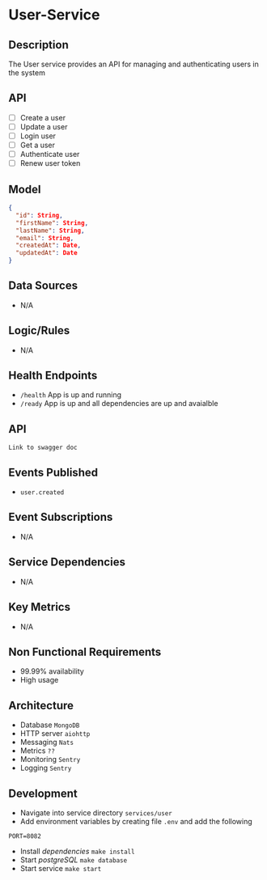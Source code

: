 # User-Service

## Description

The User service provides an API for managing and authenticating users in the system

## API

- [ ] Create a user
- [ ] Update a user
- [ ] Login user
- [ ] Get a user
- [ ] Authenticate user
- [ ] Renew user token

## Model

```json
{
  "id": String,
  "firstName": String,
  "lastName": String,
  "email": String,
  "createdAt": Date,
  "updatedAt": Date
}
```

## Data Sources

- N/A

## Logic/Rules

- N/A

## Health Endpoints

- `/health` App is up and running
- `/ready` App is up and all dependencies are up and avaialble

## API

`Link to swagger doc`

## Events Published

- `user.created`

## Event Subscriptions

- N/A

## Service Dependencies

- N/A

## Key Metrics

- N/A

## Non Functional Requirements

- 99.99% availability
- High usage

## Architecture

- Database `MongoDB`
- HTTP server `aiohttp`
- Messaging `Nats`
- Metrics `??`
- Monitoring `Sentry`
- Logging `Sentry`

## Development

- Navigate into service directory `services/user`
- Add environment variables by creating file `.env` and add the following

```
PORT=8082
```

- Install _dependencies_ `make install`
- Start _postgreSQL_ `make database`
- Start service `make start`
